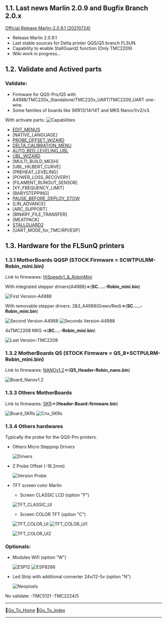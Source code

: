 ## 1.1. Last news Marlin 2.0.9 and Bugfix Branch 2.0.x

[Official Release Marlin-2.0.9.1 (20210724)](https://github.com/Foxies-CSTL/Marlin_2.0.x/releases)
- Release Marlin 2.0.9.1
- Last stable sources for Delta printer QQS/Q5 branch FLSUN.
- Capability to enable StallGuard2 function (Only TMC2209)
- Wiki work in progress...

## 1.2. Validate and Actived parts
### Validate:
  - Firmware for QQS-Pro/Q5 with A4988/TMC220x_Standalone/TMC220x_UART/TMC2209_UART one-wire.
  - Some families of boards like SKR13/14/14T and MKS Nanov1/v2/v3.

 With activate parts: ![Capabilities](./images/Marlin-QQS-Pro_Foxies.png)

  * [EDIT_MENUS](7.TIPS#711-menus)
  * [NATIVE_LANGUAGE]
  * [PROBE_OFFSET_WIZARD](2.SETTINGS-THE-PRINTER#22-z_offset)
  * [DELTA_CALIBRATION_MENU](2.SETTINGS-THE-PRINTER#21-delta-calibration)
  * [AUTO_BED_LEVELING_UBL](2.SETTINGS-THE-PRINTER#23-bed_levelling)
  * [UBL_WIZARD](2.SETTINGS-THE-PRINTER#23-Bed-Levelling)
  * [MULTI_BUILD_MESH]
  * [UBL_HILBERT_CURVE]
  * [PREHEAT_LEVELING]
  * [POWER_LOSS_RECOVERY]
  * [FILAMENT_RUNOUT_SENSOR]
  * [XY_FREQUENCY_LIMIT]
  * [BABYSTEPPING]
  * [PAUSE_BEFORE_DEPLOY_STOW](2.SETTINGS-THE-PRINTER)
  * [LIN_ADVANCE]
  * [ARC_SUPPORT]
  * [BINARY_FILE_TRANSFER]
  * [MEATPACK]
  * [STALLGUARD2](3.SPECIAL-MODS#32-tmc2209-single-wire-and-stallguard2)
  * [UART_MODE_for_TMC/RPI/ESP]

## 1.3. **Hardware for the FLSunQ printers**
  
### 1.3.1 MotherBoards QQSP (STOCK Firmware = SCWTPULRM-Robin_mini.bin)
  
  Link to firmwares: [HiSpeedv1_&_RobinMini](https://github.com/Foxies-CSTL/Marlin_2.0.x/tree/Firmwares/QQSP)
  
  With integrated stepper drivers(A4988)=>(**SC.....-Robin_mini.bin**)

  ![First Version-A4988](./images/HiSpeed.jpg)
  
  With removable stepper drivers.
  2&3_A4988(Green/Red)=>(**SC.....-Robin_mini.bin**)
  
  ![Second Version-A4988](./images/HiSpeedv1-A4988.jpg) ![Seconds Version-A4988](./images/HiSpeedv1-A4988red.jpg)
  
  4xTMC2208 MKS =>(**8C....-Robin_mini.bin**)
  
  ![Last Version-TMC2208](./images/HiSpeedv1-TMC.jpg)
  

### 1.3.2 MotherBoards Q5 (STOCK Firmware = Q5_8+SCTPULRM-Robin_mini.bin)

  Link to firmwares: [NANOv1.2](https://github.com/Foxies-CSTL/Marlin_2.0.x/tree/Firmwares/Q5)=>(**Q5_Header-Robin_nano.bin**)

  ![Board_Nanov1.2](./images/Fam_Nano.png)
    
### 1.3.3 Others MotherBoards

  Link to firmwares: [SKR](https://github.com/Foxies-CSTL/Marlin_2.0.x/tree/Firmwares/QQS_SKR)=>(**Header-Board-firmware.bin**)
  
  ![Board_SKRs](./images/Fam_SKR.png) 
  ![Cnx_SKRs](./images/SKR_EndStop.png)

### 1.3.4 Others hardwares

Typically the probe for the QQS-Pro printers.

* Others Micro Steppinp Drivers

  ![Drivers](./images/MicroSteppinpDrivers.jpg)

* Z Probe Offset (-16.2mm)        

  ![Version Probe](./images/VersionProbe.jpg)      
  
* TFT screen color Marlin
  - Screen CLASSIC LCD (option "F")

  ![TFT_CLASSIC_UI](./images/TFT_CLASSIC.png)

  - Screen COLOR TFT (option "C") 
  
  ![TFT_COLOR_UI](./images/TFT_COLOR.png) ![TFT_COLOR_UI1](./images/UI_Motion.png)

  ![TFT_COLOR_UI2](./images/SpecialMenu.png)

###  Optionals:

  * Modules Wifi (option "W")
  
    ![ESP12](./images/esp12.jpg)
    ![ESP8266](./images/WemosD1.jpg)

  * Led Strip with additional converter 24v/12-5v (option "N")
  
    ![Neopixels](./images/LedsStip.jpg)

  No validate:
  -TMC5121
  -TMC2224/5

***
🚸[Go_To_Home](Home)                                   🚸[Go_To_Index](_Sidebar)
***
